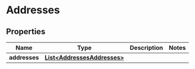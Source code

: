 
# Addresses

## Properties
Name | Type | Description | Notes
------------ | ------------- | ------------- | -------------
**addresses** | [**List&lt;AddressesAddresses&gt;**](AddressesAddresses.md) |  | 




